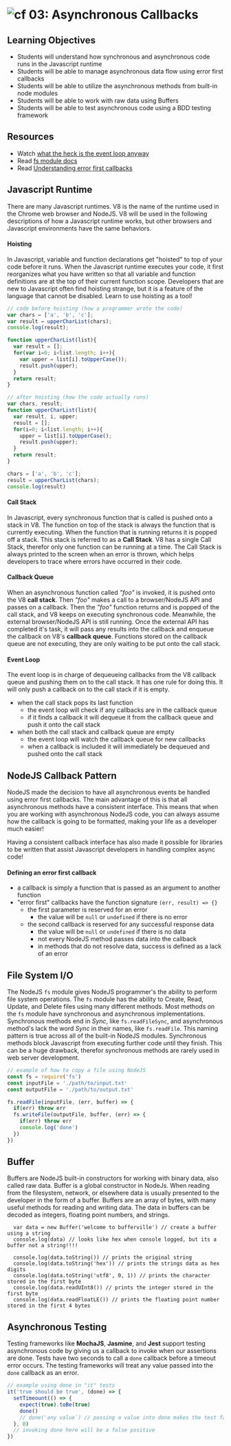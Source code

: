 ![cf](http://i.imgur.com/7v5ASc8.png) 03: Asynchronous Callbacks
=====================================

## Learning Objectives
* Students will understand how synchronous and asynchronous code runs in the Javascript runtime
* Students will be able to manage asynchronous data flow using error first callbacks
* Students will be able to utilize the asynchronous methods from built-in node modules
* Students will be able to work with raw data using Buffers
* Students will be able to test asynchronous code using a BDD testing framework

## Resources
* Watch [what the heck is the event loop anyway](https://www.youtube.com/watch?v=8aGhZQkoFbQ)
* Read [fs module docs](https://nodejs.org/dist/latest-v6.x/docs/api/fs.html)
* Read [Understanding error first callbacks](http://fredkschott.com/post/2014/03/understanding-error-first-callbacks-in-node-js/)

## Javascript Runtime
There are many Javascript runtimes. V8 is the name of the runtime used in the Chrome web browser and NodeJS. V8 will be used in the following descriptions of how a Javascript runtime works, but other browsers and Javascript environments have the same behaviors.

#### Hoisting
In Javascript, variable and function declarations get "hoisted" to top of your code before it runs. When the Javascript runtime executes your code, it first reorganizes what you have written so that all variable and function definitions are at the top of their current function scope. Developers that are new to Javascript often find hoisting strange, but it is a feature of the language that cannot be disabled. Learn to use hoisting as a tool!

``` javascript
// code before hoisting (how a programmer wrote the code)
var chars = ['a', 'b', 'c'];
var result = upperCharList(chars);
console.log(result);

function upperCharList(list){
  var result = [];
  for(var i=0; i<list.length; i++){
    var upper = list[i].toUpperCase());
    result.push(upper);
  }
  return result;
}
```

``` javascript
// after hoisting (how the code actually runs)
var chars, result;
function upperCharList(list){
  var result, i, upper;
  result = [];
  for(i=0; i<list.length; i++){
    upper = list[i].toUpperCase();
    result.push(upper);
  }
  return result;
}

chars = ['a', 'b', 'c'];
result = upperCharList(chars);
console.log(result)
```

#### Call Stack
In Javascript, every synchronous function that is called is pushed onto a stack in V8. The function on top of the stack is always the function that is currently executing. When the function that is running returns it is popped off a stack. This stack is referred to as a **Call Stack**. V8 has a single Call Stack, therefor only one function can be running at a time. The Call Stack is always printed to the screen when an error is thrown, which helps developers to trace where errors have occurred in their code.

#### Callback Queue
When an asynchronous function called *"foo"* is invoked, it is pushed onto the V8 **call stack**. Then *"foo"* makes a call to a browser/NodeJS API and passes on a callback. Then the *"foo"* function returns and is popped of the call stack, and V8 keeps on executing synchronous code. Meanwhile, the external browser/NodeJS API is still running. Once the external API has completed it's task, it will pass any results into the callback and enqueue the callback on V8's **callback queue**. Functions stored on the callback queue are not executing, they are only waiting to be put onto the call stack.

#### Event Loop
The event loop is in charge of dequeueing callbacks from the V8 callback queue and pushing them on to the call stack. It has one rule for doing this. It will only push a callback on to the call stack if it is empty.
* when the call stack pops its last function
  * the event loop will check if any callbacks are in the callback queue
  * if it finds a callback it will dequeue it from the callback queue and push it onto the call stack
* when both the call stack and callback queue are empty
  * the event loop will watch the callback queue for new callbacks
  * when a callback is included it will immediately be dequeued and pushed onto the call stack

## NodeJS Callback Pattern
NodeJS made the decision to have all asynchronous events be handled using error first callbacks. The main advantage of this is that all asynchronous methods have a consistent interface. This means that when you are working with asynchronous NodeJS code, you can always assume how the callback is going to be formatted, making your life as a developer much easier!

Having a consistent callback interface has also made it possible for libraries to be written that assist Javascript developers in handling complex async code!

#### Defining an error first callback
* a callback is simply a function that is passed as an argument to another function
* "error first" callbacks have the function signature `(err, result) => {}`
  * the first parameter is reserved for an error
    * the value will be `null` or `undefined` if there is no error
  * the second callback is reserved for any successful response data
    * the value will be `null` or `undefined` if there is no data
    * not every NodeJS method passes data into the callback
    * in methods that do not resolve data, success is defined as a lack of an error

## File System I/O
The NodeJS `fs` module gives NodeJS programmer's the ability to perform file system operations. The `fs` module has the ability to Create, Read, Update, and Delete files using many different methods. Most methods on the `fs` module have synchronous and asynchronous implementations. Synchronous methods end in _Sync_, like `fs.readFileSync`, and asynchronous method's lack the word _Sync_ in their names, like `fs.readFile`. This naming pattern is true across all of the built-in NodeJS modules. Synchronous methods block Javascript from executing further code until they finish. This can be a huge drawback, therefor synchronous methods are rarely used in web server development.

``` javascript
// example of how to copy a file using NodeJS
const fs = require('fs')
const inputFile = './path/to/input.txt'
const outputFile = './path/to/output.txt'

fs.readFile(inputFile, (err, buffer) => {
  if(err) throw err
  fs.writeFile(outputFile, buffer, (err) => {
    if(err) throw err
    console.log('done')
  })
})
```

## Buffer
Buffers are NodeJS built-in constructors for working with binary data, also called raw data. Buffer is a global constructor in NodeJs. When reading from the filesystem, network, or elsewhere data is usually presented to the developer in the form of a buffer. Buffers are an array of bytes, with many useful methods for reading and writing data. The data in buffers can be decoded as integers, floating point numbers, and strings.

 ```
   var data = new Buffer('welcome to bufferville') // create a buffer using a string
   console.log(data) // looks like hex when console logged, but its a buffer not a string!!!!

   console.log(data.toString()) // prints the original string
   console.log(data.toString('hex')) // prints the strings data as hex digits
   console.log(data.toString('utf8', 0, 1)) // prints the character stored in the first byte
   console.log(data.readUInt8()) // prints the integer stored in the first byte
   console.log(data.readFloatLE()) // prints the floating point number stored in the first 4 bytes
 ```


## Asynchronous Testing
Testing frameworks like **MochaJS**, **Jasmine**, and **Jest** support testing asynchronous code by giving us a callback to invoke when our assertions are done. Tests have two seconds to call a  `done` callback before a timeout error occurs. The testing frameworks will treat any value passed into the `done` callback as an error.

``` javascript
// example using done in "it" tests
it('true should be true', (done) => {
  setTimeount(() => {
    expect(true).toBe(true)
    done()
    // done('any value`) // passing a value into done makes the test fail
  }, 0)
  // invoking done here will be a false positive
})
```
